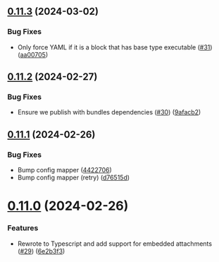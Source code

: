 ## [0.11.3](https://github.com/kapetacom/nodejs-registry-utils/compare/v0.11.2...v0.11.3) (2024-03-02)


### Bug Fixes

* Only force YAML if it is a block that has base type executable ([#31](https://github.com/kapetacom/nodejs-registry-utils/issues/31)) ([aa00705](https://github.com/kapetacom/nodejs-registry-utils/commit/aa007059480d7ec31270c4c47eff05146c200bba))

## [0.11.2](https://github.com/kapetacom/nodejs-registry-utils/compare/v0.11.1...v0.11.2) (2024-02-27)


### Bug Fixes

* Ensure we publish with bundles dependencies ([#30](https://github.com/kapetacom/nodejs-registry-utils/issues/30)) ([9afacb2](https://github.com/kapetacom/nodejs-registry-utils/commit/9afacb23bf1acddca2ddffe808a1007ea9c1070a))

## [0.11.1](https://github.com/kapetacom/nodejs-registry-utils/compare/v0.11.0...v0.11.1) (2024-02-26)


### Bug Fixes

* Bump config mapper ([4422706](https://github.com/kapetacom/nodejs-registry-utils/commit/44227064447333ea5b77be82ca8d58e000445166))
* Bump config mapper (retry) ([d76515d](https://github.com/kapetacom/nodejs-registry-utils/commit/d76515dd9aef2efb8ef5b0429174760bd3d0f490))

# [0.11.0](https://github.com/kapetacom/nodejs-registry-utils/compare/v0.10.0...v0.11.0) (2024-02-26)


### Features

* Rewrote to Typescript and add support for embedded attachments ([#29](https://github.com/kapetacom/nodejs-registry-utils/issues/29)) ([6e2b3f3](https://github.com/kapetacom/nodejs-registry-utils/commit/6e2b3f3d4bbfd0aec13ef38bb65612b0177e8854))
